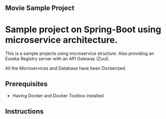 ## Movie Sample Project

# Sample project on Spring-Boot using microservice architecture.

This is a sample projects using microservice structure. Also providing an Eureka Registry server with an API Gateway (Zuul). 

All the Microservices and Database have been Dockerized.

## Prerequisites

- Having Docker and Docker Toolbox installed

## Instructions


